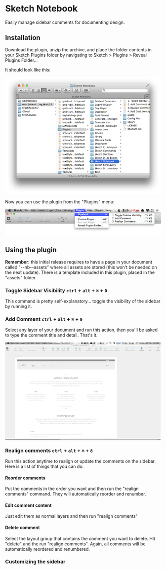 # Sketch Notebook

Easily manage sidebar comments for documenting design.

## Installation

Download the plugin, unzip the archive, and place the folder contents in your Sketch Plugins folder by navigating to Sketch > Plugins > Reveal Plugins Folder…

It should look like this:

![Toggle comments visibility](assets/sketchfolder.png?raw=true "Toggle comments visibility")

Now you can use the plugin from the "Plugins" menu:

![Plugins menu](assets/pluginmenu.png?raw=true "Plugins menu")

## Using the plugin

**Remember:** this initial release requires to have a page in your document called "--nb--assets" where all assets are stored (this won't be needed on the next update). There is a template included in this plugin, placed in the "assets" folder.

### Toggle Sidebar Visibility `ctrl` + `alt` + `⌘` + `0`
This command is pretty self-explanatory... toggle the visibility of the sidebar by running it.

### Add Comment `ctrl` + `alt` + `⌘` + `9`
Select any layer of your document and run this action, then you'll be asked to type the comment title and detail. That's it.

![Adding a comment](assets/add_comment.gif?raw=true "Adding a comment")

### Realign comments `ctrl` + `alt` + `⌘` + `8`
Run this action anytime to realign or update the comments on the sidebar. Here is a list of things that you can do:

#### Reorder comments
Put the comments in the order you want and then run the "realign comments" command. They will automatically reorder and renumber.

#### Edit comment content
Just edit them as normal layers and then run "realign comments"

#### Delete comment
Select the layout group that contains the comment you want to delete. Hit "delete" and the run "realign comments". Again, all comments will be automatically reordered and renumbered.

### Customizing the sidebar
